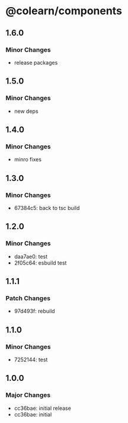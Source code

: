 # @colearn/components

## 1.6.0

### Minor Changes

- release packages

## 1.5.0

### Minor Changes

- new deps

## 1.4.0

### Minor Changes

- minro fixes

## 1.3.0

### Minor Changes

- 67384c5: back to tsc build

## 1.2.0

### Minor Changes

- daa7ae0: test
- 2f05c64: esbuild test

## 1.1.1

### Patch Changes

- 97d493f: rebuild

## 1.1.0

### Minor Changes

- 7252144: test

## 1.0.0

### Major Changes

- cc36bae: initial release
- cc36bae: initial
